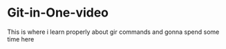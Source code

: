 # Git-in-One-video
This is where i learn properly about gir commands and gonna spend some time here
